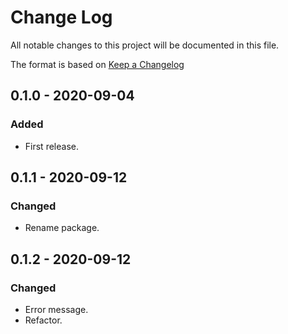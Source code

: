 # Change Log
All notable changes to this project will be documented in this file.

The format is based on [Keep a Changelog](http://keepachangelog.com/)

## 0.1.0 - 2020-09-04
### Added
- First release.

## 0.1.1 - 2020-09-12
### Changed
- Rename package.


## 0.1.2 - 2020-09-12
### Changed
- Error message.
- Refactor.
